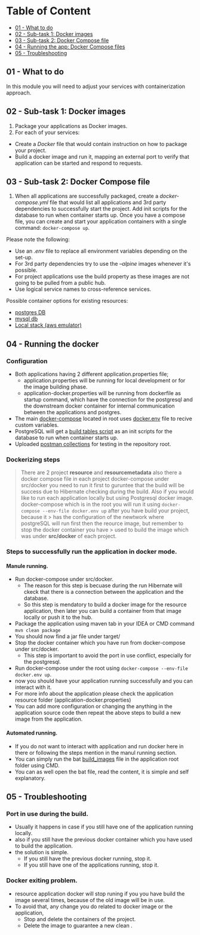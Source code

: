 # Table of Content

 - [01 - What to do](#01---what-to-do)
 - [02 - Sub-task 1: Docker images](#02---sub-task-1-docker-images)
 - [03 - Sub-task 2: Docker Compose file](#03---sub-task-2-docker-compose-file)
 - [04 - Running the app: Docker Compose files](#04---running-the-docker)
 - [05 - Troubleshooting](#05---troubleshooting)

## 01 - What to do

In this module you will need to adjust your services with containerization approach.

## 02 - Sub-task 1: Docker images

1) Package your applications as Docker images.
2) For each of your services:
 - Create a _Docker_ file that would contain instruction on how to package your project.
 - Build a docker image and run it, mapping an external port to verify that application can be started and respond to requests.

## 03 - Sub-task 2: Docker Compose file

1) When all applications are successfully packaged, create a _docker-compose.yml_ file that would list all applications and 3rd party dependencies to successfully start the project.
Add init scripts for the database to run when container starts up. Once you have a compose file, you can create and start your application containers with a single command: `docker-compose up`.

Please note the following:
 - Use an _.env_ file to replace all environment variables depending on the set-up.
 - For 3rd party dependencies try to use the _–alpine_ images whenever it's possible.
 - For project applications use the build property as these images are not going to be pulled from a public hub.
 - Use logical service names to cross-reference services.

Possible container options for existing resources:

 - [postgres DB](https://hub.docker.com/_/postgres)
 - [mysql db](https://hub.docker.com/_/mysql)
 - [Local stack (aws emulator)](https://hub.docker.com/r/localstack/localstack)

## 04 - Running the docker
### Configuration
* Both applications having 2 different application.properties file;
  * application.properties will be running for local development or for the image building phase.
  * application-docker.properties will be running from dockerfile as startup command, which have the connection for the postgresql and the downstream docker container for internal communication between the applications and postgres.
* The main [docker-compose](./docker-compose.yaml) located in root uses [docker.env](./docker.env) file to recive custom variables.
* PostgreSQL will get a [build tables script](./sql/build_tables.sql) as an init scripts for the database to run when container starts up.
* Uploaded [postman collections](.././postman_collections) for testing in the repository root.
### Dockerizing steps

> There are 2 project **resource** and **resourcemetadata** also there a docker compose file in each project
> docker-compose under src/docker you need to run it first to guruntee that the build will be success due to Hibernate
> checking during the build.
> Also if you would like to run each application locally but using Postgresql docker image.
> docker-compose which is in the root you will run it using `docker-compose --env-file docker.env up` after you have build your project, because it > has the configuration of the newtwork where postgreSQL will run first then the reource image, but remember to stop the docker container you have > used to build the image which was under **src/docker** of each project.

### Steps to successfully run the application in docker mode.
#### Manule running.

* Run docker-compose under src/docker.
    * The reason for this step is becuase during the run Hibernate will ckeck that there is a connection between the
      application and the database.
    * So this step is mendatory to build a docker image for the resource application, then later you can build a
      container from that image locally or push it to the hub.
* Package the application using maven tab in your IDEA or CMD command `mvn clean package`
* You should now find a jar file under target/
* Stop the docker container which you have run from docker-compose under src/docker.
    * This step is important to avoid the port in use conflict, especially for the postgresql.
* Run docker-compose under the root using `docker-compose --env-file docker.env up`.
* now you should have your application running successfully and you can interact with it.
* For more info about the application please check the application resource folder (application-docker.properties)
* You can add more configuration or changing the anything in the application source code then repeat the above steps to
  build a new image from the application.
#### Automated running.
* If you do not want to interact with application and run docker here in there or following the steps mention in the manul running section.
* You can simply run the bat [build_images](./build_images.bat) file in the application root folder using CMD.
* You can as well open the bat file, read the content, it is simple and self explanatory.
  
## 05 - Troubleshooting

### Port in use during the build.
* Usually it happens in case if you still have one of the application running locally.
* also if you still have the previous docker container which you have used to build the application.
* the solution is simple.
  * If you still have the previous docker running, stop it.
  * If you still have one of the applications running, stop it. 

### Docker exiting problem.

* resource application docker will stop runing if you you have build the image several times, because of the old image
  will be in use.
* To avoid that, any change you do related to docker image or the application,
  * Stop and delete the containers of the project.
  * Delete the image to guarantee a new clean .
